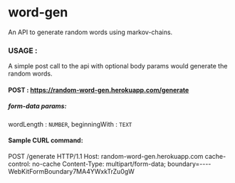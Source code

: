 # word-gen
An API to generate random words using markov-chains.

### USAGE : 

A simple post call to the api with optional body params would generate the random words.
#### POST : <https://random-word-gen.herokuapp.com/generate>
##### form-data params:
wordLength : `NUMBER`, beginningWith : `TEXT`

#### Sample CURL command:
POST /generate HTTP/1.1
Host: random-word-gen.herokuapp.com
cache-control: no-cache
Content-Type: multipart/form-data; boundary=----WebKitFormBoundary7MA4YWxkTrZu0gW
